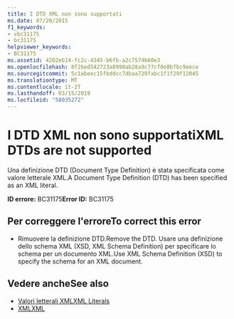 ```yaml
---
title: I DTD XML non sono supportati
ms.date: 07/20/2015
f1_keywords:
- vbc31175
- bc31175
helpviewer_keywords:
- BC31175
ms.assetid: 4202eb14-fc2c-4345-b6fb-a2c7574b60e3
ms.openlocfilehash: 8f2bed542723a8990ab28a9c77cf0e8b7bc9eece
ms.sourcegitcommit: 5c1abeec15fbddcc7dbaa729fabc1f1f29f12045
ms.translationtype: MT
ms.contentlocale: it-IT
ms.lasthandoff: 03/15/2019
ms.locfileid: "58035272"
---
```

# <a name="xml-dtds-are-not-supported"></a><span data-ttu-id="e6dc7-102">I DTD XML non sono supportati</span><span class="sxs-lookup"><span data-stu-id="e6dc7-102">XML DTDs are not supported</span></span>
<span data-ttu-id="e6dc7-103">Una definizione DTD (Document Type Definition) è stata specificata come valore letterale XML.</span><span class="sxs-lookup"><span data-stu-id="e6dc7-103">A Document Type Definition (DTD) has been specified as an XML literal.</span></span>  
  
 <span data-ttu-id="e6dc7-104">**ID errore:** BC31175</span><span class="sxs-lookup"><span data-stu-id="e6dc7-104">**Error ID:** BC31175</span></span>  
  
## <a name="to-correct-this-error"></a><span data-ttu-id="e6dc7-105">Per correggere l'errore</span><span class="sxs-lookup"><span data-stu-id="e6dc7-105">To correct this error</span></span>  
  
-   <span data-ttu-id="e6dc7-106">Rimuovere la definizione DTD.</span><span class="sxs-lookup"><span data-stu-id="e6dc7-106">Remove the DTD.</span></span> <span data-ttu-id="e6dc7-107">Usare una definizione dello schema XML (XSD, XML Schema Definition) per specificare lo schema per un documento XML.</span><span class="sxs-lookup"><span data-stu-id="e6dc7-107">Use XML Schema Definition (XSD) to specify the schema for an XML document.</span></span>  
  
## <a name="see-also"></a><span data-ttu-id="e6dc7-108">Vedere anche</span><span class="sxs-lookup"><span data-stu-id="e6dc7-108">See also</span></span>

- [<span data-ttu-id="e6dc7-109">Valori letterali XML</span><span class="sxs-lookup"><span data-stu-id="e6dc7-109">XML Literals</span></span>](../../visual-basic/language-reference/xml-literals/index.md)
- [<span data-ttu-id="e6dc7-110">XML</span><span class="sxs-lookup"><span data-stu-id="e6dc7-110">XML</span></span>](../../visual-basic/programming-guide/language-features/xml/index.md)
